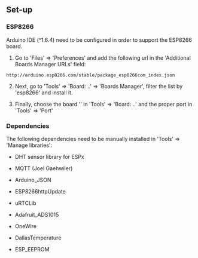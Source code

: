 ## Set-up

### ESP8266

Arduino IDE (^1.6.4) need to be configured in order to support the ESP8266 board.

1. Go to 'Files' => 'Preferences' and add the following url in the 'Additional Boards Manager URLs' field:

```
http://arduino.esp8266.com/stable/package_esp8266com_index.json
```

2. Next, go to 'Tools' => 'Board: ..' => 'Boards Manager', filter the list by 'esp8266' and install it.

3. Finally, choose the board '' in 'Tools' => 'Board: ..' and the proper port in 'Tools' => 'Port'

### Dependencies

The following dependencies need to be manually installed in 'Tools' => 'Manage libraries':

- DHT sensor library for ESPx

- MQTT (Joel Gaehwiler)

- Arduino_JSON

- ESP8266httpUpdate

- uRTCLib

- Adafruit_ADS1015

- OneWire

- DallasTemperature

- ESP_EEPROM
